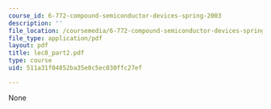 ```yaml
---
course_id: 6-772-compound-semiconductor-devices-spring-2003
description: ''
file_location: /coursemedia/6-772-compound-semiconductor-devices-spring-2003/511a31f04852ba35e0c5ec030ffc27ef_lec8_part2.pdf
file_type: application/pdf
layout: pdf
title: lec8_part2.pdf
type: course
uid: 511a31f04852ba35e0c5ec030ffc27ef

---
```

None